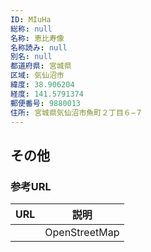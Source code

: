 ```yaml
---
ID: MIuHa
総称: null
名称: 恵比寿像
名称読み: null
別名: null
都道府県: 宮城県
区域: 気仙沼市
緯度: 38.906204
経度: 141.5791374
郵便番号: 9880013
住所: 宮城県気仙沼市魚町２丁目６−７
---
```


## その他

### 参考URL

| URL | 説明          |
| --- | ------------- |
|     | OpenStreetMap |
